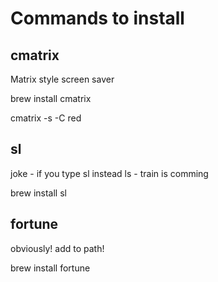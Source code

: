 # Commands to install


## cmatrix

Matrix style screen saver

brew install cmatrix

cmatrix -s -C red

## sl

joke - if you type sl instead ls - train is comming

brew install sl


## fortune

obviously! add to path!

brew install fortune


